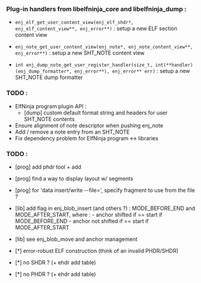 ### Plug-in handlers from libelfninja_core and libelfninja_dump :

- `enj_elf_get_user_content_view(enj_elf_shdr*, enj_elf_content_view**, enj_error**)` : setup a new ELF section content view

- `enj_note_get_user_content_view(enj_note*, enj_note_content_view**, enj_error**)` : setup a new SHT_NOTE content view

- `int enj_dump_note_get_user_register_handler(size_t, int(**handler)(enj_dump_formatter*, enj_error**), enj_error** err)` : setup a new SHT_NOTE dump formatter

### TODO :
- ElfNinja program plugin API :
  - [dump] custom default format string and headers for user SHT_NOTE contents
- Ensure alignment of note descriptor when pushing enj_note
- Add / remove a note entry from an SHT_NOTE
- Fix dependency problem for ElfNinja program <-> libraries

### TODO :
- [prog] add phdr tool + add
- [prog] find a way to display layout w/ segments
- [prog] for 'data <file> insert/write --file=<file>', specify fragment to use from the file ?
- [lib]  add flag in enj_blob_insert (and others ?) : MODE_BEFORE_END and MODE_AFTER_START, where :
           - anchor shifted if == start if MODE_BEFORE_END
           - anchor not shifted if == start if MODE_AFTER_START
- [lib]  see enj_blob_move and anchor management

- [*]    error-robust ELF construction (think of an invalid PHDR/SHDR)
- [*]    no SHDR ? (+ ehdr add table)
- [*]    no PHDR ? (+ ehdr add table)
